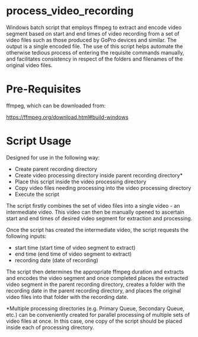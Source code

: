 # process_video_recording
Windows batch script that employs ffmpeg to extract and encode video segment based on start and end times of video recording from a set of video files such as those produced by GoPro devices and similar. The output is a single encoded file. The use of this script helps automate the otherwise tedious process of entering the requisite commands manually, and facilitates consistency in respect of the folders and filenames of the original video files. 

# Pre-Requisites

ffmpeg, which can be downloaded from:

https://ffmpeg.org/download.html#build-windows

# Script Usage

Designed for use in the following way:

* Create parent recording directory
* Create video processing directory inside parent recording directory*
* Place this script inside the video processing directory
* Copy video files needing processing into the video processing directory
* Execute the script

The script firstly combines the set of video files into a single video - an intermediate video. This video can then be manually opened to ascertain start and end times of desired video segment for extraction and processing. 

Once the script has created the intermediate video, the script requests the following inputs:

* start time (start time of video segment to extract)
* end time (end time of video segment to extract)
* recording date (date of recording)

The script then determines the appropriate ffmpeg duration and extracts and encodes the video segment and once completed places the extracted video segment in the parent recording directory, creates a folder with the recording date in the parent recording directory, and places the original video files into that folder with the recording date. 

*Multiple processing directories (e.g. Primary Queue, Secondary Queue, etc.) can be conveniently created for parallel processing of multiple sets of video files at once. In this case, one copy of the script should be placed inside each of processing directory.  
